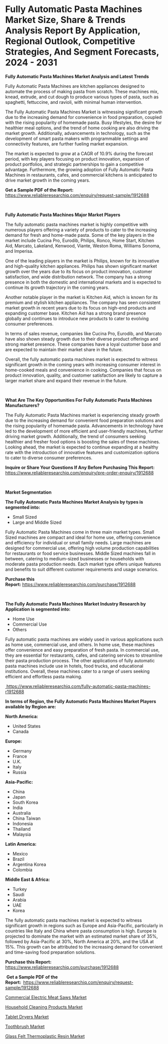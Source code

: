 <p><h1>Fully Automatic Pasta Machines Market Size, Share & Trends Analysis Report By Application, Regional Outlook, Competitive Strategies, And Segment Forecasts, 2024 - 2031</h1></p><p><strong>Fully Automatic Pasta Machines Market Analysis and Latest Trends</strong></p>
<p><p>Fully Automatic Pasta Machines are kitchen appliances designed to automate the process of making pasta from scratch. These machines mix, knead, extrude, and cut dough to produce various types of pasta, such as spaghetti, fettuccine, and ravioli, with minimal human intervention.</p><p>The Fully Automatic Pasta Machines Market is witnessing significant growth due to the increasing demand for convenience in food preparation, coupled with the rising popularity of homemade pasta. Busy lifestyles, the desire for healthier meal options, and the trend of home cooking are also driving the market growth. Additionally, advancements in technology, such as the development of smart pasta makers with programmable settings and connectivity features, are further fueling market expansion.</p><p>The market is expected to grow at a CAGR of 10.9% during the forecast period, with key players focusing on product innovation, expansion of product portfolios, and strategic partnerships to gain a competitive advantage. Furthermore, the growing adoption of Fully Automatic Pasta Machines in restaurants, cafes, and commercial kitchens is anticipated to drive market growth in the coming years.</p></p>
<p><strong>Get a Sample PDF of the Report:&nbsp;</strong> <a href="https://www.reliableresearchiq.com/enquiry/request-sample/1912688">https://www.reliableresearchiq.com/enquiry/request-sample/1912688</a></p>
<p>&nbsp;</p>
<p><strong>Fully Automatic Pasta Machines Major Market Players</strong></p>
<p><p>The fully automatic pasta machines market is highly competitive with numerous players offering a variety of products to cater to the increasing demand for fresh and home-made pasta. Some of the key players in the market include Cucina Pro, Eurodib, Philips, Ronco, Home Start, Kitchen Aid, Marcato, Lakeland, Kenwood, Viante, Weston Roma, Williams Sonoma, and Imperisa.</p><p>One of the leading players in the market is Philips, known for its innovative and high-quality kitchen appliances. Philips has shown significant market growth over the years due to its focus on product innovation, customer satisfaction, and wide distribution network. The company has a strong presence in both the domestic and international markets and is expected to continue its growth trajectory in the coming years.</p><p>Another notable player in the market is Kitchen Aid, which is known for its premium and stylish kitchen appliances. The company has seen consistent market growth in recent years due to its focus on high-end products and expanding customer base. Kitchen Aid has a strong brand presence globally and continues to introduce new products to cater to evolving consumer preferences.</p><p>In terms of sales revenue, companies like Cucina Pro, Eurodib, and Marcato have also shown steady growth due to their diverse product offerings and strong market presence. These companies have a loyal customer base and are expected to maintain their market share in the future.</p><p>Overall, the fully automatic pasta machines market is expected to witness significant growth in the coming years with increasing consumer interest in home-cooked meals and convenience in cooking. Companies that focus on product innovation, quality, and customer satisfaction are likely to capture a larger market share and expand their revenue in the future.</p></p>
<p>&nbsp;</p>
<p><strong>What Are The Key Opportunities For Fully Automatic Pasta Machines Manufacturers?</strong></p>
<p><p>The Fully Automatic Pasta Machines market is experiencing steady growth due to the increasing demand for convenient food preparation solutions and the rising popularity of homemade pasta. Advancements in technology have led to the development of more efficient and user-friendly machines, further driving market growth. Additionally, the trend of consumers seeking healthier and fresher food options is boosting the sales of these machines. Looking ahead, the market is expected to continue expanding at a healthy rate with the introduction of innovative features and customization options to cater to diverse consumer preferences.</p></p>
<p><strong>Inquire or Share Your Questions If Any Before Purchasing This Report:</strong> <a href="https://www.reliableresearchiq.com/enquiry/pre-order-enquiry/1912688">https://www.reliableresearchiq.com/enquiry/pre-order-enquiry/1912688</a></p>
<p>&nbsp;</p>
<p><strong>Market Segmentation</strong></p>
<p><strong>The Fully Automatic Pasta Machines Market Analysis by types is segmented into:</strong></p>
<p><ul><li>Small Sized</li><li>Large and Middle Sized</li></ul></p>
<p><p>Fully Automatic Pasta Machines come in three main market types. Small Sized machines are compact and ideal for home use, offering convenience and efficiency for individual or small family needs. Large machines are designed for commercial use, offering high volume production capabilities for restaurants or food service businesses. Middle Sized machines fall in between, catering to medium-sized businesses or households with moderate pasta production needs. Each market type offers unique features and benefits to suit different customer requirements and usage scenarios.</p></p>
<p><strong>Purchase this Report:&nbsp;</strong><a href="https://www.reliableresearchiq.com/purchase/1912688">https://www.reliableresearchiq.com/purchase/1912688</a></p>
<p>&nbsp;</p>
<p><strong>The Fully Automatic Pasta Machines Market Industry Research by Application is segmented into:</strong></p>
<p><ul><li>Home Use</li><li>Commercial Use</li><li>Others</li></ul></p>
<p><p>Fully automatic pasta machines are widely used in various applications such as home use, commercial use, and others. In home use, these machines offer convenience and easy preparation of fresh pasta. In commercial use, they are essential for restaurants, cafes, and catering services to streamline their pasta production process. The other applications of fully automatic pasta machines include use in hotels, food trucks, and educational institutions. Overall, these machines cater to a range of users seeking efficient and effortless pasta making.</p></p>
<p><a href="https://www.reliableresearchiq.com/fully-automatic-pasta-machines-r1912688">&nbsp;https://www.reliableresearchiq.com/fully-automatic-pasta-machines-r1912688</a></p>
<p><strong>In terms of Region, the Fully Automatic Pasta Machines Market Players available by Region are:</strong></p>
<p>
    <p> <strong> North America: </strong>
        <ul>
            <li>United States</li>
            <li>Canada</li>
        </ul>
        </p> 
    <p> <strong> Europe: </strong>
        <ul>
            <li>Germany</li>
            <li>France</li>
            <li>U.K.</li>
            <li>Italy</li>
            <li>Russia</li>
        </ul>
        </p> 
    <p> <strong> Asia-Pacific: </strong>
        <ul>
            <li>China</li>
            <li>Japan</li>
            <li>South Korea</li>
            <li>India</li>
            <li>Australia</li>
            <li>China Taiwan</li>
            <li>Indonesia</li>
            <li>Thailand</li>
            <li>Malaysia</li>
        </ul>
        </p> 
    <p> <strong> Latin America: </strong>
        <ul>
            <li>Mexico</li>
            <li>Brazil</li>
            <li>Argentina Korea</li>
            <li>Colombia</li>
        </ul>
        </p> 
    <p> <strong> Middle East & Africa: </strong>
        <ul>
            <li>Turkey</li>
            <li>Saudi</li>
            <li>Arabia</li>
            <li>UAE</li>
            <li>Korea</li>
        </ul>
    </p>
    </p>
<p><p>The fully automatic pasta machines market is expected to witness significant growth in regions such as Europe and Asia-Pacific, particularly in countries like Italy and China where pasta consumption is high. Europe is projected to dominate the market with an estimated market share of 35%, followed by Asia-Pacific at 30%, North America at 20%, and the USA at 15%. This growth can be attributed to the increasing demand for convenient and time-saving food preparation solutions.</p></p>
<p><strong>Purchase this Report: </strong><a href="https://www.reliableresearchiq.com/purchase/1912688">https://www.reliableresearchiq.com/purchase/1912688</a></p>
<p>&nbsp;<strong>Get a Sample PDF of the Report:&nbsp;&nbsp;</strong><a href="https://www.reliableresearchiq.com/enquiry/request-sample/1912688">https://www.reliableresearchiq.com/enquiry/request-sample/1912688</a></p>
<p><strong></strong></p>
<p><p><a href="https://github.com/FredaSauer/Market-Research-Report-List-1/blob/main/commercial-electric-meat-saws-market.md">Commercial Electric Meat Saws Market</a></p><p><a href="https://medium.com/@audieyost2008/future-trends-in-global-household-cleaning-products-market-market-insights-and-analysis-from-2024-80df9f095855">Household Cleaning Products Market</a></p><p><a href="https://github.com/kishanagarner91/Market-Research-Report-List-1/blob/main/tablet-dryers-market.md">Tablet Dryers Market</a></p><p><a href="https://medium.com/@brisistensen57567/toothbrush-market-size-share-trends-analysis-report-by-end-use-adults-kids-by-raw-material-1745ba143298?postPublishedType=initial">Toothbrush Market</a></p><p><a href="https://www.linkedin.com/pulse/glass-felt-thermoplastic-resin-market-research-report-includes-sgvte?trackingId=FSa9tb06RxqQ5jUSmbJR7g%3D%3D">Glass Felt Thermoplastic Resin Market</a></p></p>